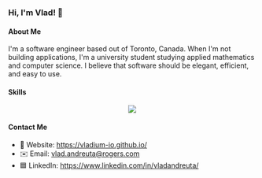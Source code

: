 ### Hi, I'm Vlad! 👋
#### About Me
I'm a software engineer based out of Toronto, Canada. When I'm not building applications,
I'm a university student studying applied mathematics and computer science. I believe that 
software should be elegant, efficient, and easy to use.
#### Skills

<p align="center">
  <a href="https://skillicons.dev">
    <img src="https://skillicons.dev/icons?i=cpp,ts,py,docker,react,cmake,linux,pytorch)](https://skillicons.dev" />
  </a>
</p>

#### Contact Me
   * 🔗 Website: https://vladium-io.github.io/
   * ✉️ Email: vlad.andreuta@rogers.com
   * 🟦 LinkedIn: https://www.linkedin.com/in/vladandreuta/
